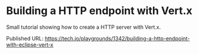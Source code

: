 # Building a HTTP endpoint with Vert.x

Small tutorial showing how to create a HTTP server with Vert.x.

Published URL: https://tech.io/playgrounds/1342/building-a-http-endpoint-with-eclipse-vert-x

